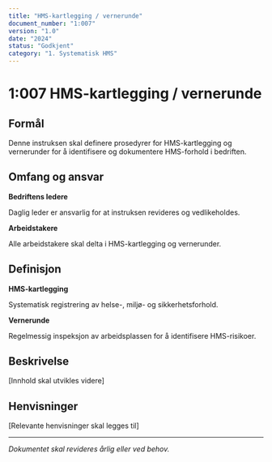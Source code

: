 ```yaml
---
title: "HMS-kartlegging / vernerunde"
document_number: "1:007"
version: "1.0"
date: "2024"
status: "Godkjent"
category: "1. Systematisk HMS"
---
```


# 1:007 HMS-kartlegging / vernerunde

## Formål

Denne instruksen skal definere prosedyrer for HMS-kartlegging og vernerunder for å identifisere og dokumentere HMS-forhold i bedriften.

## Omfang og ansvar

**Bedriftens ledere**

Daglig leder er ansvarlig for at instruksen revideres og vedlikeholdes.

**Arbeidstakere**

Alle arbeidstakere skal delta i HMS-kartlegging og vernerunder.

## Definisjon

**HMS-kartlegging**

Systematisk registrering av helse-, miljø- og sikkerhetsforhold.

**Vernerunde**

Regelmessig inspeksjon av arbeidsplassen for å identifisere HMS-risikoer.

## Beskrivelse

[Innhold skal utvikles videre]

## Henvisninger

[Relevante henvisninger skal legges til]

---

*Dokumentet skal revideres årlig eller ved behov.*
